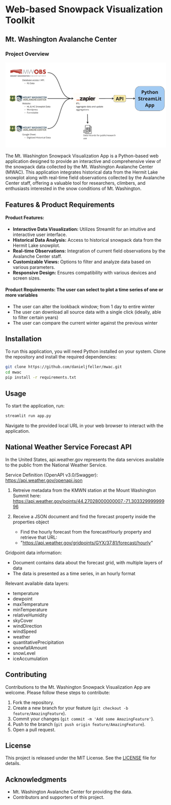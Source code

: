 # Web-based Snowpack Visualization Toolkit 
## Mt. Washington Avalanche Center

### Project Overview

![Data Flow](mwac_app_dataflow.png "Data Flow")


The Mt. Washington Snowpack Visualization App is a Python-based web application designed to provide an interactive and 
comprehensive view of the snowpack data collected by the Mt. Washington Avalanche Center (MWAC). This application integrates 
historical data from the Hermit Lake snowplot along with real-time field observations collected by the Avalanche Center 
staff, offering a valuable tool for researchers, climbers, and enthusiasts interested in the snow conditions of Mt. 
Washington.

## Features & Product Requirements

#### Product Features:
- **Interactive Data Visualization:** Utilizes Streamlit for an intuitive and interactive user interface.
- **Historical Data Analysis:** Access to historical snowpack data from the Hermit Lake snowplot.
- **Real-time Observations:** Integration of current field observations by the Avalanche Center staff.
- **Customizable Views:** Options to filter and analyze data based on various parameters.
- **Responsive Design:** Ensures compatibility with various devices and screen sizes.

#### Product Requirements: The user can select to plot a time series of one or more variables
- The user can alter the lookback window; from 1 day to entire winter
- The user can download all source data with a single click (ideally, able to filter certain years)
- The user can compare the current winter against the previous winter


## Installation

To run this application, you will need Python installed on your system. Clone the repository and install the required dependencies:

```bash
git clone https://github.com/danieljfeller/mwac.git
cd mwac
pip install -r requirements.txt
```

## Usage

To start the application, run:

```bash
streamlit run app.py
```

Navigate to the provided local URL in your web browser to interact with the application.

## National Weather Service Forecast API 
In the United States, api.weather.gov represents the data services available to the public from the National Weather Service.

Service Definition (OpenAPI v3.0/Swagger): https://api.weather.gov/openapi.json

1. Retreive metadata from the KMWN station at the Mount Washington Summit here:
https://api.weather.gov/points/44.27028000000007,-71.30332999999996

2. Receive a JSON document and find the forecast property inside the properties object
   - Find the hourly forecast from the forecastHourly property and retrieve that URL:
   - "https://api.weather.gov/gridpoints/GYX/37,81/forecast/hourly"

Gridpoint data information:
- Document contains data about the forecast grid, with multiple layers of data
- The data is presented as a time series, in an hourly format

Relevant available data layers:
- temperature
- dewpoint
- maxTemperature
- minTemperature
- relativeHumidity
- skyCover
- windDirection
- windSpeed
- weather
- quantitativePrecipitation
- snowfallAmount
- snowLevel
- iceAccumulation

## Contributing

Contributions to the Mt. Washington Snowpack Visualization App are welcome. Please follow these steps to contribute:

1. Fork the repository.
2. Create a new branch for your feature (`git checkout -b feature/AmazingFeature`).
3. Commit your changes (`git commit -m 'Add some AmazingFeature'`).
4. Push to the branch (`git push origin feature/AmazingFeature`).
5. Open a pull request.

## License

This project is released under the MIT License. See the [LICENSE](LICENSE.md) file for details.

## Acknowledgments

- Mt. Washington Avalanche Center for providing the data.
- Contributors and supporters of this project.



